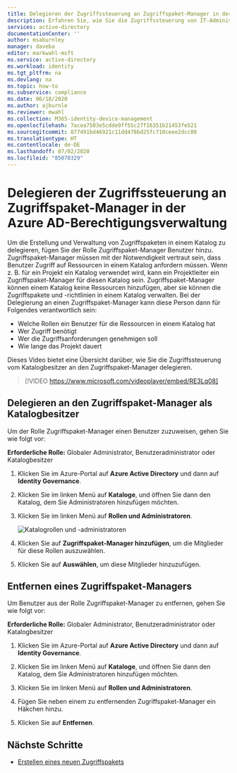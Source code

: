 ```yaml
---
title: Delegieren der Zugriffssteuerung an Zugriffspaket-Manager in der Azure AD-Berechtigungsverwaltung – Azure Active Directory
description: Erfahren Sie, wie Sie die Zugriffssteuerung von IT-Administratoren an Zugriffspaket-Manager und Projektmanager delegieren, damit diese den Zugriff selbst verwalten können.
services: active-directory
documentationCenter: ''
author: msaburnley
manager: daveba
editor: markwahl-msft
ms.service: active-directory
ms.workload: identity
ms.tgt_pltfrm: na
ms.devlang: na
ms.topic: how-to
ms.subservice: compliance
ms.date: 06/18/2020
ms.author: ajburnle
ms.reviewer: mwahl
ms.collection: M365-identity-device-management
ms.openlocfilehash: 7acea7503e5cdde9ff55c27f16351b21453fe521
ms.sourcegitcommit: 877491bd46921c11dd478bd25fc718ceee2dcc08
ms.translationtype: HT
ms.contentlocale: de-DE
ms.lasthandoff: 07/02/2020
ms.locfileid: "85078329"
---
```

# <a name="delegate-access-governance-to-access-package-managers-in-azure-ad-entitlement-management"></a>Delegieren der Zugriffssteuerung an Zugriffspaket-Manager in der Azure AD-Berechtigungsverwaltung

Um die Erstellung und Verwaltung von Zugriffspaketen in einem Katalog zu delegieren, fügen Sie der Rolle Zugriffspaket-Manager Benutzer hinzu. Zugriffspaket-Manager müssen mit der Notwendigkeit vertraut sein, dass Benutzer Zugriff auf Ressourcen in einem Katalog anfordern müssen. Wenn z. B. für ein Projekt ein Katalog verwendet wird, kann ein Projektleiter ein Zugriffspaket-Manager für diesen Katalog sein.  Zugriffspaket-Manager können einem Katalog keine Ressourcen hinzufügen, aber sie können die Zugriffspakete und -richtlinien in einem Katalog verwalten.  Bei der Delegierung an einen Zugriffspaket-Manager kann diese Person dann für Folgendes verantwortlich sein:

- Welche Rollen ein Benutzer für die Ressourcen in einem Katalog hat
- Wer Zugriff benötigt
- Wer die Zugriffsanforderungen genehmigen soll
- Wie lange das Projekt dauert

Dieses Video bietet eine Übersicht darüber, wie Sie die Zugriffssteuerung vom Katalogbesitzer an den Zugriffspaket-Manager delegieren.

> [!VIDEO https://www.microsoft.com/videoplayer/embed/RE3Lq08]

## <a name="as-a-catalog-owner-delegate-to-an-access-package-manager"></a>Delegieren an den Zugriffspaket-Manager als Katalogbesitzer

Um der Rolle Zugriffspaket-Manager einen Benutzer zuzuweisen, gehen Sie wie folgt vor:

**Erforderliche Rolle:** Globaler Administrator, Benutzeradministrator oder Katalogbesitzer

1. Klicken Sie im Azure-Portal auf **Azure Active Directory** und dann auf **Identity Governance**.

1. Klicken Sie im linken Menü auf **Kataloge**, und öffnen Sie dann den Katalog, dem Sie Administratoren hinzufügen möchten.

1. Klicken Sie im linken Menü auf **Rollen und Administratoren**.

    ![Katalogrollen und -administratoren](./media/entitlement-management-shared/catalog-roles-administrators.png)

1. Klicken Sie auf **Zugriffspaket-Manager hinzufügen**, um die Mitglieder für diese Rollen auszuwählen.

1. Klicken Sie auf **Auswählen**, um diese Mitglieder hinzuzufügen.

## <a name="remove-an-access-package-manager"></a>Entfernen eines Zugriffspaket-Managers

Um Benutzer aus der Rolle Zugriffspaket-Manager zu entfernen, gehen Sie wie folgt vor:

**Erforderliche Rolle:** Globaler Administrator, Benutzeradministrator oder Katalogbesitzer

1. Klicken Sie im Azure-Portal auf **Azure Active Directory** und dann auf **Identity Governance**.

1. Klicken Sie im linken Menü auf **Kataloge**, und öffnen Sie dann den Katalog, dem Sie Administratoren hinzufügen möchten.

1. Klicken Sie im linken Menü auf **Rollen und Administratoren**.

1. Fügen Sie neben einem zu entfernenden Zugriffspaket-Manager ein Häkchen hinzu.

1. Klicken Sie auf **Entfernen**.

## <a name="next-steps"></a>Nächste Schritte

- [Erstellen eines neuen Zugriffspakets](entitlement-management-access-package-create.md)
